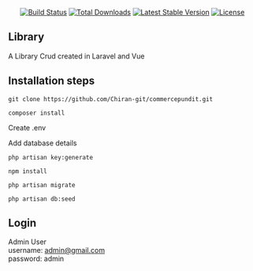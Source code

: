 
<p align="center">
<a href="https://travis-ci.org/laravel/framework"><img src="https://travis-ci.org/laravel/framework.svg" alt="Build Status"></a>
<a href="https://packagist.org/packages/laravel/framework"><img src="https://poser.pugx.org/laravel/framework/d/total.svg" alt="Total Downloads"></a>
<a href="https://packagist.org/packages/laravel/framework"><img src="https://poser.pugx.org/laravel/framework/v/stable.svg" alt="Latest Stable Version"></a>
<a href="https://packagist.org/packages/laravel/framework"><img src="https://poser.pugx.org/laravel/framework/license.svg" alt="License"></a>
</p>

## Library

A Library Crud created in Laravel and Vue 


## Installation steps

```
git clone https://github.com/Chiran-git/commercepundit.git
```

```
composer install
```

Create .env

Add database details

```
php artisan key:generate
```

```
npm install
```

```
php artisan migrate
```

```
php artisan db:seed
```

## Login 

Admin User<br/>
username: admin@gmail.com <br/>
password: admin <br/>